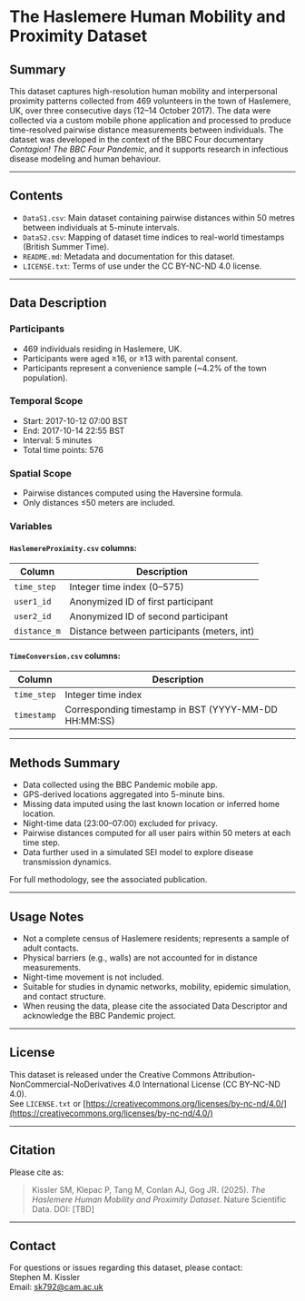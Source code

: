 # The Haslemere Human Mobility and Proximity Dataset

## Summary

This dataset captures high-resolution human mobility and interpersonal proximity patterns collected from 469 volunteers in the town of Haslemere, UK, over three consecutive days (12–14 October 2017). The data were collected via a custom mobile phone application and processed to produce time-resolved pairwise distance measurements between individuals. The dataset was developed in the context of the BBC Four documentary *Contagion! The BBC Four Pandemic*, and it supports research in infectious disease modeling and human behaviour.

---

## Contents

- `DataS1.csv`: Main dataset containing pairwise distances within 50 metres between individuals at 5-minute intervals.
- `DataS2.csv`: Mapping of dataset time indices to real-world timestamps (British Summer Time).
- `README.md`: Metadata and documentation for this dataset.
- `LICENSE.txt`: Terms of use under the CC BY-NC-ND 4.0 license.

---

## Data Description

### Participants
- 469 individuals residing in Haslemere, UK.
- Participants were aged ≥16, or ≥13 with parental consent.
- Participants represent a convenience sample (~4.2% of the town population).

### Temporal Scope
- Start: 2017-10-12 07:00 BST  
- End: 2017-10-14 22:55 BST  
- Interval: 5 minutes  
- Total time points: 576

### Spatial Scope
- Pairwise distances computed using the Haversine formula.
- Only distances ≤50 meters are included.

### Variables

#### `HaslemereProximity.csv` columns:
| Column        | Description                                    |
|---------------|------------------------------------------------|
| `time_step`   | Integer time index (0–575)                     |
| `user1_id`    | Anonymized ID of first participant             |
| `user2_id`    | Anonymized ID of second participant            |
| `distance_m`  | Distance between participants (meters, int)    |

#### `TimeConversion.csv` columns:
| Column        | Description                                    |
|---------------|------------------------------------------------|
| `time_step`   | Integer time index                             |
| `timestamp`   | Corresponding timestamp in BST (YYYY-MM-DD HH:MM:SS) |

---

## Methods Summary

- Data collected using the BBC Pandemic mobile app.
- GPS-derived locations aggregated into 5-minute bins.
- Missing data imputed using the last known location or inferred home location.
- Night-time data (23:00–07:00) excluded for privacy.
- Pairwise distances computed for all user pairs within 50 meters at each time step.
- Data further used in a simulated SEI model to explore disease transmission dynamics.

For full methodology, see the associated publication.

---

## Usage Notes

- Not a complete census of Haslemere residents; represents a sample of adult contacts.
- Physical barriers (e.g., walls) are not accounted for in distance measurements.
- Night-time movement is not included.
- Suitable for studies in dynamic networks, mobility, epidemic simulation, and contact structure.
- When reusing the data, please cite the associated Data Descriptor and acknowledge the BBC Pandemic project.

---

## License

This dataset is released under the Creative Commons Attribution-NonCommercial-NoDerivatives 4.0 International License (CC BY-NC-ND 4.0).  
See `LICENSE.txt` or [https://creativecommons.org/licenses/by-nc-nd/4.0/](https://creativecommons.org/licenses/by-nc-nd/4.0/)

---

## Citation

Please cite as:

> Kissler SM, Klepac P, Tang M, Conlan AJ, Gog JR. (2025). *The Haslemere Human Mobility and Proximity Dataset*. Nature Scientific Data. DOI: [TBD]

---

## Contact

For questions or issues regarding this dataset, please contact:  
Stephen M. Kissler  
Email: sk792@cam.ac.uk

